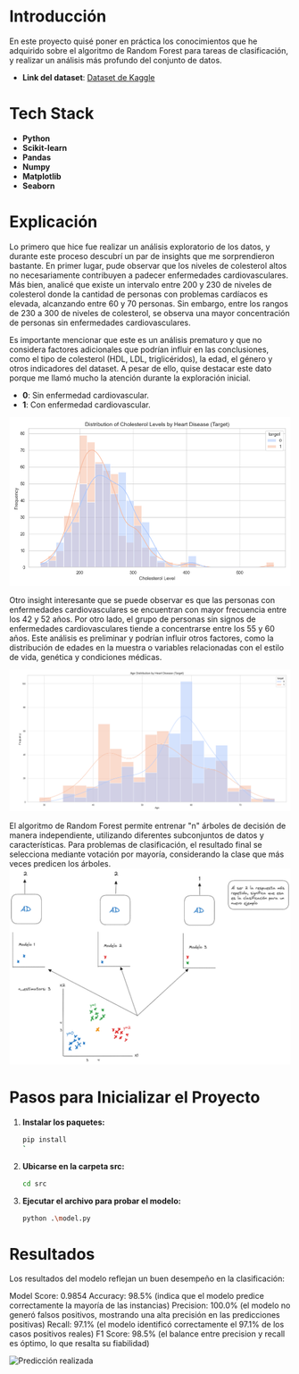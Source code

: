 # Introducción
En este proyecto quisé poner en práctica los conocimientos que he adquirido sobre el algoritmo de Random Forest para tareas de clasificación, y realizar un análisis más profundo del conjunto de datos.

- **Link del dataset**: [Dataset de Kaggle](https://www.kaggle.com/datasets/johnsmith88/heart-disease-dataset)

# Tech Stack
- **Python**
- **Scikit-learn**
- **Pandas**
- **Numpy**
- **Matplotlib**
- **Seaborn**

# Explicación
Lo primero que hice fue realizar un análisis exploratorio de los datos, y durante este proceso descubrí un par de insights que me sorprendieron bastante. En primer lugar, pude observar que los niveles de colesterol altos no necesariamente contribuyen a padecer enfermedades cardiovasculares. Más bien, analicé que existe un intervalo entre 200 y 230 de niveles de colesterol donde la cantidad de personas con problemas cardíacos es elevada, alcanzando entre 60 y 70 personas. Sin embargo, entre los rangos de 230 a 300 de niveles de colesterol, se observa una mayor concentración de personas sin enfermedades cardiovasculares.

Es importante mencionar que este es un análisis prematuro y que no considera factores adicionales que podrían influir en las conclusiones, como el tipo de colesterol (HDL, LDL, triglicéridos), la edad, el género y otros indicadores del dataset. A pesar de ello, quise destacar este dato porque me llamó mucho la atención durante la exploración inicial.

- **0**: Sin enfermedad cardiovascular.
- **1**: Con enfermedad cardiovascular.

![Gráfica ](./reports/chol_target.png)

Otro insight interesante que se puede observar es que las personas con enfermedades cardiovasculares se encuentran con mayor frecuencia entre los 42 y 52 años. Por otro lado, el grupo de personas sin signos de enfermedades cardiovasculares tiende a concentrarse entre los 55 y 60 años. Este análisis es preliminar y podrían influir otros factores, como la distribución de edades en la muestra o variables relacionadas con el estilo de vida, genética y condiciones médicas.

![Gráfica ](./reports/age.png)

El algoritmo de Random Forest permite entrenar "n" árboles de decisión de manera independiente, utilizando diferentes subconjuntos de datos y características. Para problemas de clasificación, el resultado final se selecciona mediante votación por mayoría, considerando la clase que más veces predicen los árboles.
![Ejemplo del funcionamiento de Random Forest](./reports/random-forests.png)

# Pasos para Inicializar el Proyecto

1. **Instalar los paquetes:**
    ```sh
    pip install
    `

2. **Ubicarse en la carpeta src:**
    ```sh
    cd src
    ```

3. **Ejecutar el archivo para probar el modelo:**
    ```sh
    python .\model.py
    ```

# Resultados
Los resultados del modelo reflejan un buen desempeño en la clasificación:

Model Score: 0.9854
Accuracy: 98.5% (indica que el modelo predice correctamente la mayoría de las instancias)
Precision: 100.0% (el modelo no generó falsos positivos, mostrando una alta precisión en las predicciones positivas)
Recall: 97.1% (el modelo identificó correctamente el 97.1% de los casos positivos reales)
F1 Score: 98.5% (el balance entre precision y recall es óptimo, lo que resalta su fiabilidad)

![Predicción realizada](./reports/figures/prediccion_con_regresion_lineal.png)